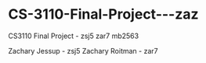 # CS-3110-Final-Project---zaz
CS3110 Final Project - zsj5 zar7 mb2563

Zachary Jessup - zsj5
Zachary Roitman - zar7